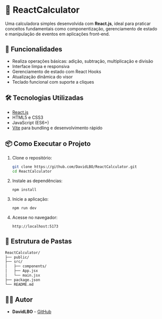 
# 🧮 ReactCalculator

Uma calculadora simples desenvolvida com **React.js**, ideal para praticar conceitos fundamentais como componentização, gerenciamento de estado e manipulação de eventos em aplicações front-end.

## 🚀 Funcionalidades

- Realiza operações básicas: adição, subtração, multiplicação e divisão
- Interface limpa e responsiva
- Gerenciamento de estado com React Hooks
- Atualização dinâmica do visor
- Teclado funcional com suporte a cliques

## 🛠️ Tecnologias Utilizadas

- [React.js](https://reactjs.org/)
- HTML5 e CSS3
- JavaScript (ES6+)
- [Vite](https://vitejs.dev/) para bundling e desenvolvimento rápido

## 📦 Como Executar o Projeto

1. Clone o repositório:

   ```bash
   git clone https://github.com/DavidLBO/ReactCalculator.git
   cd ReactCalculator
   ```

2. Instale as dependências:

   ```bash
   npm install
   ```

3. Inicie a aplicação:

   ```bash
   npm run dev
   ```

4. Acesse no navegador:

   ```
   http://localhost:5173
   ```

## 📁 Estrutura de Pastas

```bash
ReactCalculator/
├── public/
├── src/
│   ├── components/
│   ├── App.jsx
│   └── main.jsx
├── package.json
└── README.md
```

## 👨‍💻 Autor

- **DavidLBO** – [GitHub](https://github.com/DavidLBO)
